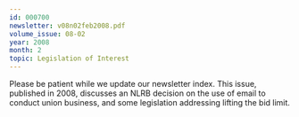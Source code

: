 ```yaml
---
id: 000700
newsletter: v08n02feb2008.pdf
volume_issue: 08-02
year: 2008
month: 2
topic: Legislation of Interest
---
```


Please be patient while we update our newsletter index. This issue, published in 2008, discusses an NLRB decision on the use of email to conduct union business, and some legislation addressing lifting the bid limit.